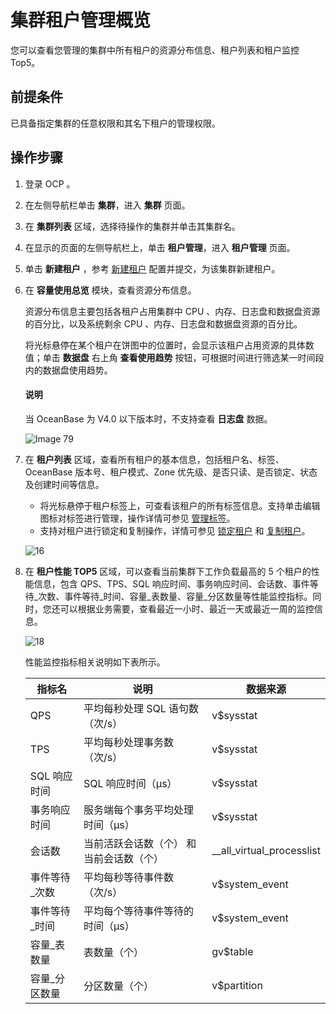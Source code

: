 集群租户管理概览
=============================

您可以查看您管理的集群中所有租户的资源分布信息、租户列表和租户监控 Top5。

**前提条件**
-----------------------------

已具备指定集群的任意权限和其名下租户的管理权限。

**操作步骤**
-----------------------------

1. 登录 OCP 。

2. 在左侧导航栏单击 **集群**，进入 **集群** 页面。

3. 在 **集群列表** 区域，选择待操作的集群并单击其集群名。

4. 在显示的页面的左侧导航栏上，单击 **租户管理**，进入 **租户管理** 页面。

5. 单击 **新建租户** ，参考 [新建租户](../500.quickstart/600.quickstart-create-a-tenant.md) 配置并提交，为该集群新建租户。

6. 在 **容量使用总览** 模块，查看资源分布信息。

   资源分布信息主要包括各租户占用集群中 CPU 、内存、日志盘和数据盘资源的百分比，以及系统剩余 CPU 、内存、日志盘和数据盘资源的百分比。

   将光标悬停在某个租户在饼图中的位置时，会显示该租户占用资源的具体数值；单击 **数据盘** 右上角 **查看使用趋势** 按钮，可根据时间进行筛选某一时间段内的数据盘使用趋势。

   <main id="notice" type='explain'>
   <h4>说明</h4>
   <p>当 OceanBase 为 V4.0 以下版本时，不支持查看 <b>日志盘</b> 数据。</p>
   </main>

   ![Image 79](https://obbusiness-private.oss-cn-shanghai.aliyuncs.com/doc/img/ocp/421/%E5%AE%B9%E9%87%8F%E4%BD%BF%E7%94%A8%E8%B6%8B%E5%8A%BF.png)

7. 在 **租户列表** 区域，查看所有租户的基本信息，包括租户名、标签、OceanBase 版本号、租户模式、Zone 优先级、是否只读、是否锁定、状态及创建时间等信息。

   * 将光标悬停于租户标签上，可查看该租户的所有标签信息。支持单击编辑图标对标签进行管理，操作详情可参见 [管理标签](../1600.system-management-features/800.manage-tags/100.tags-overview.md)。
   * 支持对租户进行锁定和复制操作，详情可参见 [锁定租户](../700.tenant-functions/600.manage-a-tenant/300.locked-a-tenant.md) 和 [复制租户](../700.tenant-functions/600.manage-a-tenant/200.replication-a-tenant.md)。

   ![16](https://obbusiness-private.oss-cn-shanghai.aliyuncs.com/doc/img/ocp/422/%E7%A7%9F%E6%88%B7%E5%88%97%E8%A1%A8-1.png)

8. 在 **租户性能 TOP5** 区域，可以查看当前集群下工作负载最高的 5 个租户的性能信息，包含 QPS、TPS、SQL 响应时间、事务响应时间、会话数、事件等待_次数、事件等待_时间、容量_表数量、容量_分区数量等性能监控指标。同时，您还可以根据业务需要，查看最近一小时、最近一天或最近一周的监控信息。

   ![18](https://help-static-aliyun-doc.aliyuncs.com/assets/img/zh-CN/4772988061/p200735.png)

   性能监控指标相关说明如下表所示。

   |   指标名    |          说明          |           数据来源            |
   |----------|----------------------|---------------------------|
   | QPS      | 平均每秒处理 SQL 语句数（次/s）  | v$sysstat                 |
   | TPS      | 平均每秒处理事务数（次/s）       | v$sysstat                 |
   | SQL 响应时间 | SQL 响应时间（μs）         | v$sysstat                 |
   | 事务响应时间   | 服务端每个事务平均处理时间（μs）    | v$sysstat                 |
   | 会话数      | 当前活跃会话数（个） 和当前会话数（个） | __all_virtual_processlist |
   | 事件等待_次数  | 平均每秒等待事件数（次/s）       | v$system_event            |
   | 事件等待_时间  | 平均每个等待事件等待的时间（μs）    | v$system_event            |
   | 容量_表数量   | 表数量（个）               | gv$table                  |
   | 容量_分区数量  | 分区数量（个）              | v$partition               |
